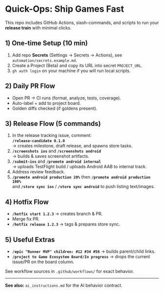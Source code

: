 # Quick-Ops: Ship Games Fast

This repo includes GitHub Actions, slash-commands, and scripts to run your **release train** with minimal clicks.

## 1) One-time Setup (10 min)
1. Add repo **Secrets** (Settings → Secrets → Actions), see `automation/secrets.example.md`.
2. Create a Project (Beta) and copy its URL into secret `PROJECT_URL`.
3. `gh auth login` on your machine if you will run local scripts.

## 2) Daily PR Flow
- Open PR → CI runs (format, analyze, tests, coverage).
- Auto-label + add to project board.
- Golden diffs checked (if goldens present).

## 3) Release Flow (5 commands)
1. In the release tracking issue, comment:  
   **`/release-candidate 0.1.0`**  
   → creates milestone, draft release, and spawns store tasks.
2. **`/screenshots ios`** and **`/screenshots android`**  
   → builds & saves screenshot artifacts.
3. **`/submit-ios`** and **`/promote android internal`**  
   → uploads TestFlight build / uploads Android AAB to internal track.
4. Address review feedback.
5. **`/promote android production 20%`** then **`/promote android production 100%`**  
   and **`/store sync ios`** / **`/store sync android`** to push listing text/images.

## 4) Hotfix Flow
- **`/hotfix start 1.2.3`** → creates branch & PR.
- Merge fix PR.
- **`/hotfix release 1.2.3`** → tags & prepares store sync.

## 5) Useful Extras
- **`/epic "Runner MVP" children: #12 #34 #56`** → builds parent/child links.
- **`/project to Game Ecosystem Board/In progress`** → drops the current issue/PR on the board column.

See workflow sources in `.github/workflows/` for exact behavior.


---
**See also:** `ai_instructions.md` for the AI behavior contract.
